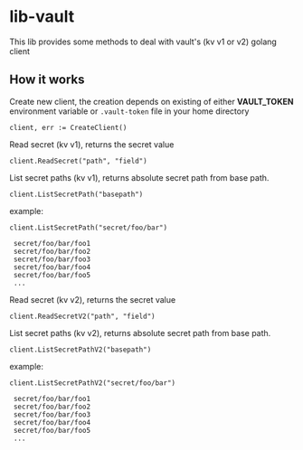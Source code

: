 # lib-vault

This lib provides some methods to deal with vault's (kv v1 or v2) golang client

## How it works

Create new client, the creation depends on existing of either  **VAULT_TOKEN** environment variable 
or `.vault-token` file in your home directory 
```
client, err := CreateClient()
```

Read secret (kv v1), returns the secret value
```
client.ReadSecret("path", "field")
```

List secret paths (kv v1), returns absolute secret path from base path.
```
client.ListSecretPath("basepath")
```

example:
```
client.ListSecretPath("secret/foo/bar")

 secret/foo/bar/foo1
 secret/foo/bar/foo2
 secret/foo/bar/foo3
 secret/foo/bar/foo4
 secret/foo/bar/foo5
 ...

```

Read secret (kv v2), returns the secret value
```
client.ReadSecretV2("path", "field")
```

List secret paths (kv v2), returns absolute secret path from base path.
```
client.ListSecretPathV2("basepath")
```

example:
```
client.ListSecretPathV2("secret/foo/bar")

 secret/foo/bar/foo1
 secret/foo/bar/foo2
 secret/foo/bar/foo3
 secret/foo/bar/foo4
 secret/foo/bar/foo5
 ...

```
